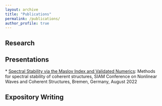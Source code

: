 ```yaml
---
layout: archive
title: "Publications"
permalink: /publications/
author_profile: true
---
```


## Research 

## Presentations
\* [Spectral Stability via the Maslov Index and Validated Numerics](https://www.youtube.com/watch?v=q3XCCT-5ftcMinisymposium): Methods for spectral stability of coherent structures, SIAM Conference on Nonlinear Waves and Coherent Structures, Bremen, Germany, August 2022

## Expository Writing 
